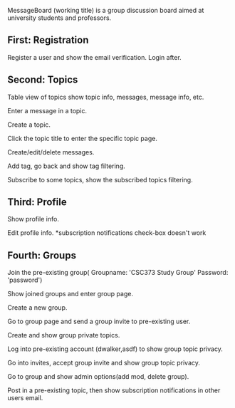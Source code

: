 MessageBoard (working title) is a group discussion board aimed at university students and professors.

## First: Registration

Register a user and show the email verification.
Login after.

## Second: Topics

Table view of topics show topic info, messages, message info, etc.

Enter a message in a topic.

Create a topic.

Click the topic title to enter the specific topic page.

Create/edit/delete messages.

Add tag, go back and show tag filtering.

Subscribe to some topics, show the subscribed topics filtering.

## Third: Profile

Show profile info.

Edit profile info. *subscription notifications check-box doesn't work

## Fourth: Groups

Join the pre-existing group( Groupname: 'CSC373 Study Group'
                             Password: 'password')

Show joined groups and enter group page.

Create a new group.

Go to group page and send a group invite to pre-existing user.

Create and show group private topics.

Log into pre-existing account (dwalker,asdf) to show group topic privacy.

Go into invites, accept group invite and show group topic privacy.

Go to group and show admin options(add mod, delete group).

Post in a pre-existing topic, then show subscription notifications in other users email.

